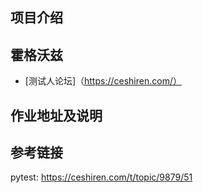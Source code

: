 ## 项目介绍

## 霍格沃兹
- [测试人论坛]（https://ceshiren.com/）

## 作业地址及说明

## 参考链接
pytest: https://ceshiren.com/t/topic/9879/51